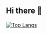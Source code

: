 ## Hi there 👋


[![Top Langs](https://github-readme-stats.vercel.app/api/top-langs/?username=HemantArora2004&layout=donut)](https://github.com/HemantArora2004/github-readme-stats)




<!--
**HemantArora2004/HemantArora2004** is a ✨ _special_ ✨ repository because its `README.md` (this file) appears on your GitHub profile.

Here are some ideas to get you started:

- 🔭 I’m currently working on ...
- 🌱 I’m currently learning ...
- 👯 I’m looking to collaborate on ...
- 🤔 I’m looking for help with ...
- 💬 Ask me about ...
- 📫 How to reach me: ...
- 😄 Pronouns: ...
- ⚡ Fun fact: ...
-->
